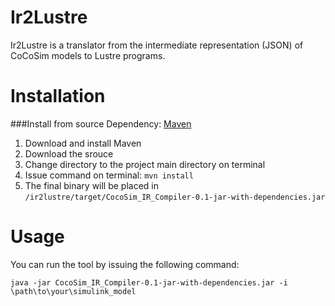 # Ir2Lustre
Ir2Lustre is a translator from the intermediate representation (JSON) of CoCoSim models to Lustre programs. 

# Installation

###Install from source
Dependency: [Maven](https://maven.apache.org/install.html)

1. Download and install Maven
2. Download the srouce
3. Change directory to the project main directory on terminal
4. Issue command on terminal: `mvn install`
5. The final binary will be placed in `/ir2lustre/target/CocoSim_IR_Compiler-0.1-jar-with-dependencies.jar`

# Usage

You can run the tool by issuing the following command: 

`java -jar CocoSim_IR_Compiler-0.1-jar-with-dependencies.jar -i \path\to\your\simulink_model`